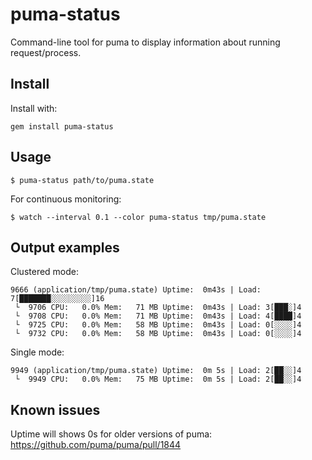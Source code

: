 # puma-status

Command-line tool for puma to display information about running request/process.

## Install

Install with:

```
gem install puma-status
```

## Usage

```
$ puma-status path/to/puma.state
```

For continuous monitoring:

```
$ watch --interval 0.1 --color puma-status tmp/puma.state
```

## Output examples

Clustered mode:

```
9666 (application/tmp/puma.state) Uptime:  0m43s | Load: 7[███████░░░░░░░░░]16
 └  9706 CPU:   0.0% Mem:   71 MB Uptime:  0m43s | Load: 3[███░]4
 └  9708 CPU:   0.0% Mem:   71 MB Uptime:  0m43s | Load: 4[████]4
 └  9725 CPU:   0.0% Mem:   58 MB Uptime:  0m43s | Load: 0[░░░░]4
 └  9732 CPU:   0.0% Mem:   58 MB Uptime:  0m43s | Load: 0[░░░░]4
```

Single mode:

```
9949 (application/tmp/puma.state) Uptime:  0m 5s | Load: 2[██░░]4
 └  9949 CPU:   0.0% Mem:   75 MB Uptime:  0m 5s | Load: 2[██░░]4
```

## Known issues

Uptime will shows 0s for older versions of puma: https://github.com/puma/puma/pull/1844
